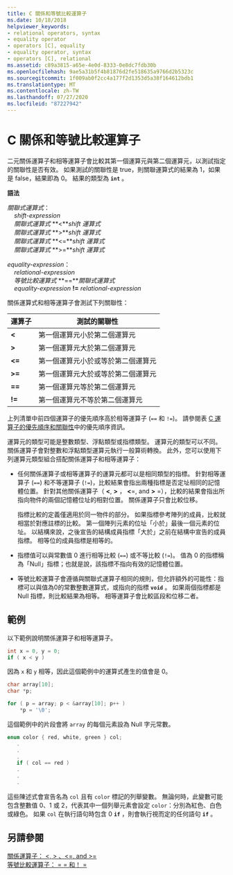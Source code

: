 ```yaml
---
title: C 關係和等號比較運算子
ms.date: 10/18/2018
helpviewer_keywords:
- relational operators, syntax
- equality operator
- operators [C], equality
- equality operator, syntax
- operators [C], relational
ms.assetid: c89a3815-a65e-4e0d-8333-0e8dc7fdb30b
ms.openlocfilehash: 9ae5a31b5f4b81876d2fe518635a9766d2b5323c
ms.sourcegitcommit: 1f009ab0f2cc4a177f2d1353d5a38f164612bdb1
ms.translationtype: MT
ms.contentlocale: zh-TW
ms.lasthandoff: 07/27/2020
ms.locfileid: "87227942"
---
```

# <a name="c-relational-and-equality-operators"></a>C 關係和等號比較運算子

二元關係運算子和相等運算子會比較其第一個運算元與第二個運算元，以測試指定的關聯性是否有效。 如果測試的關聯性是 true，則關聯運算式的結果為 1，如果是 false，結果即為 0。 結果的類型為 **`int`** 。

**語法**

*關聯式運算式*：<br/>
&nbsp;&nbsp;&nbsp;&nbsp;*shift-expression*<br/>
&nbsp;&nbsp;&nbsp;&nbsp;*關聯式運算式* **&lt;***shift 運算式*<br/>
&nbsp;&nbsp;&nbsp;&nbsp;*關聯式運算式* **>***shift 運算式*<br/>
&nbsp;&nbsp;&nbsp;&nbsp;*關聯式運算式* **&lt;=***shift 運算式*<br/>
&nbsp;&nbsp;&nbsp;&nbsp;*關聯式運算式* **>=***shift 運算式*

*equality-expression*：<br/>
&nbsp;&nbsp;&nbsp;&nbsp;*relational-expression*<br/>
&nbsp;&nbsp;&nbsp;&nbsp;*等號比較運算式* **==***關聯式運算式*<br/>
&nbsp;&nbsp;&nbsp;&nbsp;*equality-expression* **!=** *relational-expression*

關係運算式和相等運算子會測試下列關聯性：

|運算子|測試的關聯性|
|--------------|-------------------------|
|**&lt;**|第一個運算元小於第二個運算元|
|**>**|第一個運算元大於第二個運算元|
|**&lt;=**|第一個運算元小於或等於第二個運算元|
|**>=**|第一個運算元大於或等於第二個運算元|
|**==**|第一個運算元等於第二個運算元|
|**!=**|第一個運算元不等於第二個運算元|

上列清單中前四個運算子的優先順序高於相等運算子 (`==` 和 `!=`)。 請參閱表 [C 運算子的優先順序和關聯性](../c-language/precedence-and-order-of-evaluation.md)中的優先順序資訊。

運算元的類型可能是整數類型、浮點類型或指標類型。 運算元的類型可以不同。 關係運算子會對整數和浮點類型運算元執行一般算術轉換。 此外，您可以使用下列運算元類型組合搭配關係運算子和相等運算子：

- 任何關係運算子或相等運算子的運算元都可以是相同類型的指標。 針對相等運算子 (`==`) 和不等運算子 (`!=`)，比較結果會指出兩種指標是否定址相同的記憶體位置。 針對其他關係運算子（ **\<**, **>** ， **\<**=, and **>** =），比較的結果會指出所指向物件的兩個記憶體位址的相對位置。 關係運算子只會比較位移。

   指標比較的定義僅適用於同一物件的部分。 如果指標參考陣列的成員，比較就相當於對應註標的比較。 第一個陣列元素的位址「小於」最後一個元素的位址。 以結構來說，之後宣告的結構成員指標「大於」之前在結構中宣告的成員指標。 相等位的成員指標是相等的。

- 指標值可以與常數值 0 進行相等比較 (`==`) 或不等比較 (`!=`)。 值為 0 的指標稱為「Null」指標；也就是說，該指標不指向有效的記憶體位置。

- 等號比較運算子會遵循與關聯式運算子相同的規則，但允許額外的可能性：指標可以與值為0的常數整數運算式，或指向的指標 **`void`** 。 如果兩個指標都是 Null 指標，則比較結果為相等。 相等運算子會比較區段和位移二者。

## <a name="examples"></a>範例

以下範例說明關係運算子和相等運算子。

```C
int x = 0, y = 0;
if ( x < y )
```

因為 `x` 和 `y` 相等，因此這個範例中的運算式產生的值會是 0。

```C
char array[10];
char *p;

for ( p = array; p < &array[10]; p++ )
    *p = '\0';
```

這個範例中的片段會將 `array` 的每個元素設為 Null 字元常數。

```C
enum color { red, white, green } col;
   .
   .
   .
   if ( col == red )
   .
   .
   .
```

這些陳述式會宣告名為 `col` 且有 `color` 標記的列舉變數。 無論何時，此變數可能包含整數值 0、1 或 2，代表其中一個列舉元素會設定 `color`：分別為紅色、白色或綠色。 如果 `col` 在執行語句時包含 0 **`if`** ，則會執行視而定的任何語句 **`if`** 。

## <a name="see-also"></a>另請參閱

[關係運算子： \<, > 、\<=, and >=](../cpp/relational-operators-equal-and-equal.md)<br/>
[等號比較運算子： = = 和！ =](../cpp/equality-operators-equal-equal-and-exclpt-equal.md)

